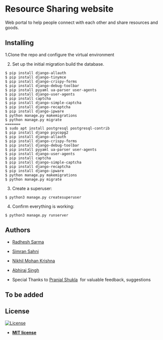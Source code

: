 # Resource Sharing website

Web portal to help people connect with each other and share resources and goods.

## Installing
1.Clone the repo and configure the virtual environment

2. Set up the initial migration build the database.

```
$ pip install django-allauth
$ pip install django-tinymce
$ pip install django-crispy-forms
$ pip install django-debug-toolbar
$ pip install pyyaml ua-parser user-agents
$ pip install django-user-agents
$ pip install captcha
$ pip install django-simple-captcha
$ pip install django-recaptcha
$ pip install django-ipware
$ python manage.py makemigrations
$ python manage.py migrate
=======
$ sudo apt install postgresql postgresql-contrib
$ pip install django psycopg2
$ pip install django-allauth
$ pip install django-crispy-forms
$ pip install django-debug-toolbar
$ pip install pyyaml ua-parser user-agents
$ pip install django-user-agents
$ pip install captcha
$ pip install django-simple-captcha
$ pip install django-recaptcha
$ pip install django-ipware
$ python manage.py makemigrations
$ python manage.py migrate
```

3.  Create a superuser:

```
$ python3 manage.py createsuperuser
```

4.  Confirm everything is working:

```
$ python3 manage.py runserver
```

## Authors

* [Radhesh Sarma](https://github.com/Radhesh-Sarma) &nbsp;&nbsp;&nbsp;
* [Simran Sahni](https://github.com/Simran-Sahni)&nbsp;&nbsp;
* [Nikhil Mohan Krishna](https://github.com/samael042)&nbsp;&nbsp;
* [Abhiraj Singh](https://github.com/AbhirathS)&nbsp;&nbsp;&nbsp;&nbsp;

 * Special Thanks to [Pranjal Shukla](https://www.facebook.com/PataNahi0)&nbsp; for valuable feedback, suggestions
## To be added

 
## License

[![License](http://img.shields.io/:license-mit-blue.svg?style=flat-square)](http://badges.mit-license.org)

- **[MIT license](http://opensource.org/licenses/mit-license.php)**



